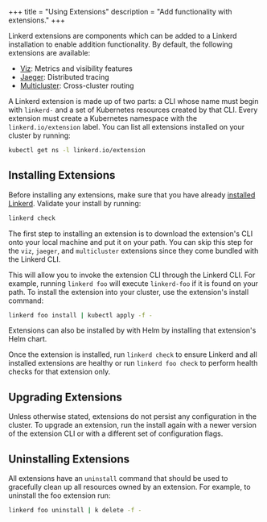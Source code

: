 +++
title = "Using Extensions"
description = "Add functionality with extensions."
+++

Linkerd extensions are components which can be added to a Linkerd
installation to enable addition functionality.  By default, the following
extensions are available:

* [Viz](/getting-started/): Metrics and visibility features
* [Jaeger](../distributed-tracing/): Distributed tracing
* [Multicluster](../multicluster/): Cross-cluster routing

A Linkerd extension is made up of two parts: a CLI whose name must begin with
`linkerd-` and a set of Kubernetes resources created by that CLI.  Every
extension must create a Kubernetes namespace with the `linkerd.io/extension`
label.  You can list all extensions installed on your cluster by running:

```bash
kubectl get ns -l linkerd.io/extension
```

## Installing Extensions

Before installing any extensions, make sure that you have already
[installed Linkerd](../install/).  Validate your install by running:

```bash
linkerd check
```

The first step to installing an extension is to download the extension's CLI
onto your local machine and put it on your path.  You can skip this step for
the `viz`, `jaeger`, and `multicluster` extensions since
they come bundled with the Linkerd CLI.  

This will allow you to invoke the extension CLI through the Linkerd CLI.  For
example, running `linkerd foo` will execute `linkerd-foo` if it is found on your
path.  To install the extension into your cluster, use the extension's install
command:

```bash
linkerd foo install | kubectl apply -f -
```

Extensions can also be installed by with Helm by installing that extension's
Helm chart.

Once the extension is installed, run `linkerd check` to ensure Linkerd and all
installed extensions are healthy or run `linkerd foo check` to perform health
checks for that extension only.

## Upgrading Extensions

Unless otherwise stated, extensions do not persist any configuration in the
cluster.  To upgrade an extension, run the install again with a newer version
of the extension CLI or with a different set of configuration flags.

## Uninstalling Extensions

All extensions have an `uninstall` command that should be used to gracefully
clean up all resources owned by an extension.  For example, to uninstall the
foo extension run:

```bash
linkerd foo uninstall | k delete -f -
```
